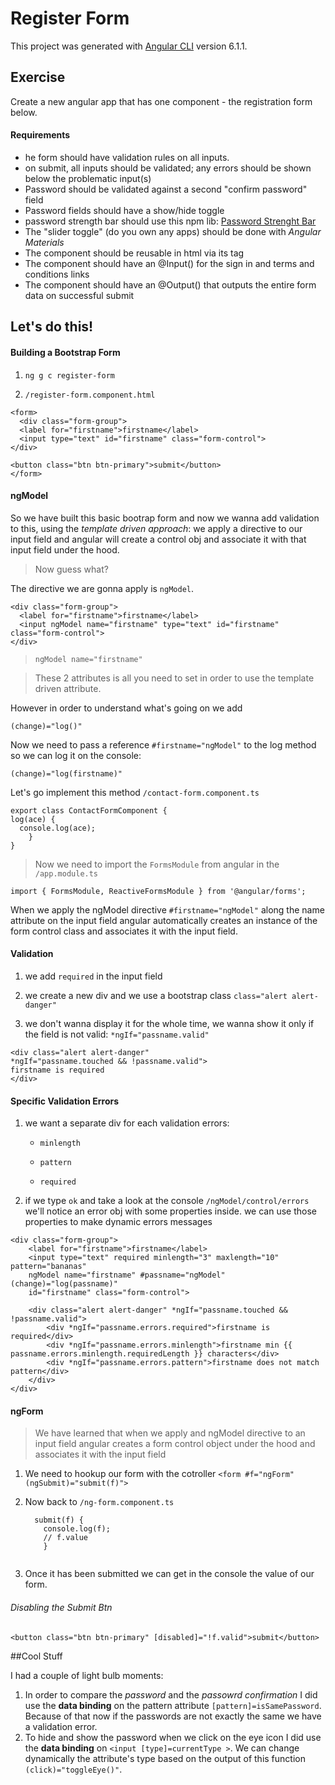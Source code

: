 # Register Form 

This project was generated with [Angular CLI](https://github.com/angular/angular-cli) version 6.1.1.

## Exercise
Create a new angular app that has one component - the registration form below.

#### Requirements

- he form should have validation rules on all inputs.
- on submit, all inputs should be validated; any errors should be shown below the problematic input(s)
- Password should be validated against a second "confirm password" field
- Password fields should have a show/hide toggle
- password strength bar should use this npm lib: [Password  Strenght Bar](https://www.npmjs.com/package/ng2-password-strength-bar ) 
- The "slider toggle" (do you own any apps) should be done with *Angular Materials*
- The component should be reusable in html via its tag <lib-register-form>
- The component should have an @Input() for the sign in and terms and conditions links
- The component should have an @Output() that outputs the entire form data on successful submit


## Let's do this!

#### Building a Bootstrap Form

1. `ng g c register-form`

2. `/register-form.component.html`

```
<form>
  <div class="form-group">
  <label for="firstname">firstname</label>
  <input type="text" id="firstname" class="form-control">
</div>

<button class="btn btn-primary">submit</button>
</form>
```


#### ngModel
So we have built this basic bootrap form and now we wanna add validation to this, using the *template driven approach*: we apply a directive to our  input field and angular will create a control obj and associate it with that input field under the hood. 
>Now guess what?

The directive we are gonna apply is `ngModel`.

```
<div class="form-group">
  <label for="firstname">firstname</label>
  <input ngModel name="firstname" type="text" id="firstname" class="form-control">
</div>
```

>`ngModel name="firstname"`

>These 2 attributes is all you need to set in order to use the template driven attribute.

However in order to understand what's going on we add 

`(change)="log()"`

Now we need to pass a reference  `#firstname="ngModel"` to the log method so we can log it on the console:

`(change)="log(firstname)"`


Let's go implement this method `/contact-form.component.ts`

```
export class ContactFormComponent {
log(ace) {
  console.log(ace);
  	}
}
```

>Now we need to import the `FormsModule` from angular in the `/app.module.ts`

`import { FormsModule, ReactiveFormsModule } from '@angular/forms';`

When we apply the ngModel directive `#firstname="ngModel"` along the name attribute on the input field angular automatically creates an instance of the form control class and associates it with the input field.

#### Validation
1. we add `required` in the input field

2. we create a new div and we use a bootstrap class `class="alert alert-danger"`

3. we don't wanna display it for the whole time, we wanna show it only if the field is not valid: `*ngIf="passname.valid"`

```
<div class="alert alert-danger" 
*ngIf="passname.touched && !passname.valid">
firstname is required
</div>
```


#### Specific Validation Errors

1. we want a separate div for each validation errors:

	- `minlength`
	
	- `pattern`
	
	- `required`
	 

2. if we type `ok` and take a look at the console `/ngModel/control/errors` we'll notice an error obj with some properties inside. we can use those properties to make dynamic errors messages

```
<div class="form-group">
	<label for="firstname">firstname</label>
	<input type="text" required minlength="3" maxlength="10" pattern="bananas"
	ngModel name="firstname" #passname="ngModel" (change)="log(passname)"
	id="firstname" class="form-control">
	
	<div class="alert alert-danger" *ngIf="passname.touched && !passname.valid">
		<div *ngIf="passname.errors.required">firstname is required</div>
		<div *ngIf="passname.errors.minlength">firstname min {{ passname.errors.minlength.requiredLength }} characters</div>
		<div *ngIf="passname.errors.pattern">firstname does not match pattern</div>
	</div>
</div>
```

#### ngForm
>We have learned that when we apply and ngModel directive to an input field angular creates a form control object under the hood and associates it with the input field

1. We need to hookup our form with the cotroller 
`<form #f="ngForm" (ngSubmit)="submit(f)">`

2. Now back to `/ng-form.component.ts`

	```
	  submit(f) {
		console.log(f);
		// f.value
	  	}
	  	
	```

3. Once it has been submitted we can get in the console the value of our form.
 

###### Disabling the Submit Btn


```
<button class="btn btn-primary" [disabled]="!f.valid">submit</button>
```

##Cool Stuff

I had a couple of light bulb moments:

1. In order to compare the *password* and the *passowrd confirmation* I did use the **data binding** on the pattern attribute `[pattern]=isSamePassword`. Because of that now if the passwords are not exactly the same we have a validation error.
2. To hide and show the password when we click on the eye icon I did use the **data binding** on `<input [type]=currentType >`. We can change dynamically the attribute's type based on the output of this function `(click)="toggleEye()"`.



